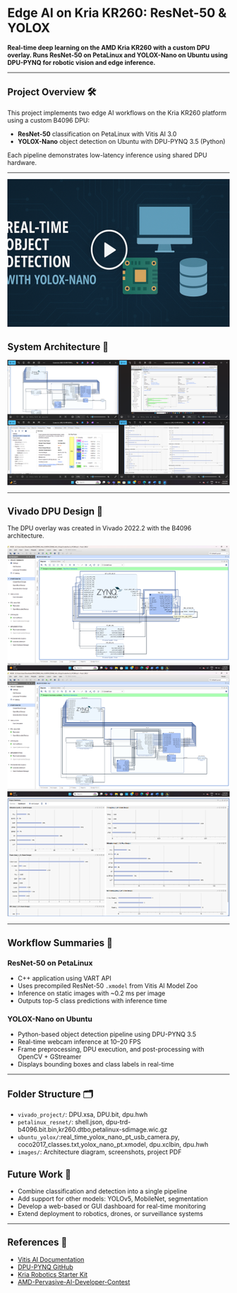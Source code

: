 # Edge AI on Kria KR260: ResNet-50 & YOLOX

**Real-time deep learning on the AMD Kria KR260 with a custom DPU overlay. Runs ResNet-50 on PetaLinux and YOLOX-Nano on Ubuntu using DPU-PYNQ for robotic vision and edge inference.**

---

## Project Overview 🛠️

This project implements two edge AI workflows on the Kria KR260 platform using a custom B4096 DPU:

- **ResNet-50** classification on PetaLinux with Vitis AI 3.0  
- **YOLOX-Nano** object detection on Ubuntu with DPU-PYNQ 3.5 (Python)

Each pipeline demonstrates low-latency inference using shared DPU hardware.

---
[![Watch YOLOX-Nano Demo](images/yolox_nano_thumbnail.png)](videos/Yolo_realtime_video.mp4)
## System Architecture 🧩

![System Diagram](images/All_in_one.png)

---

## Vivado DPU Design 🔧

The DPU overlay was created in Vivado 2022.2 with the B4096 architecture.


![Block Design](images/block_design.png)
![DPU Config](images/Detailed_view_of_block_design.png)
![Reports](images/All_reports.png)

---

## Workflow Summaries 📌

### ResNet-50 on PetaLinux
- C++ application using VART API
- Uses precompiled ResNet-50 `.xmodel` from Vitis AI Model Zoo
- Inference on static images with ~0.2 ms per image
- Outputs top-5 class predictions with inference time

### YOLOX-Nano on Ubuntu
- Python-based object detection pipeline using DPU-PYNQ 3.5
- Real-time webcam inference at 10–20 FPS
- Frame preprocessing, DPU execution, and post-processing with OpenCV + GStreamer
- Displays bounding boxes and class labels in real-time

---
## Folder Structure 🗂️
- `vivado_project/`: DPU.xsa, DPU.bit, dpu.hwh
- `petalinux_resnet/`: shell.json, dpu-trd-b4096.bit.bin,kr260.dtbo,petalinux-sdimage.wic.gz
- `ubuntu_yolox/`:real_time_yolox_nano_pt_usb_camera.py, coco2017_classes.txt,yolox_nano_pt.xmodel, dpu.xclbin, dpu.hwh
- `images/`: Architecture diagram, screenshots, project PDF

## Future Work 🔭

- Combine classification and detection into a single pipeline  
- Add support for other models: YOLOv5, MobileNet, segmentation  
- Develop a web-based or GUI dashboard for real-time monitoring  
- Extend deployment to robotics, drones, or surveillance systems  

---

## References 🔗

- [Vitis AI Documentation](https://xilinx.github.io/Vitis-AI/)
- [DPU-PYNQ GitHub](https://github.com/Xilinx/DPU-PYNQ)
- [Kria Robotics Starter Kit](https://www.amd.com/en/design/kria/kr260-robotics-starter-kit.html)
- [AMD-Pervasive-AI-Developer-Contest](https://github.com/iotengineer22/AMD-Pervasive-AI-Developer-Contest/)
